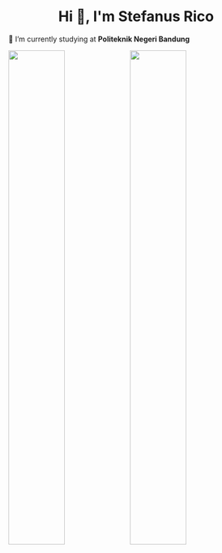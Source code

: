 <h1 align="center">Hi 👋, I'm Stefanus Rico</h1>

🔭 I’m currently studying at **Politeknik Negeri Bandung**

<img align="left" height="50%" width="47%" src="https://github-readme-stats.vercel.app/api?username=stefanusrico&show_icons=true&theme=dracula">

<img align="left" height="50%" width="47%" src="https://github-readme-stats.vercel.app/api/top-langs/?username=stefanusrico&layout=compact">
